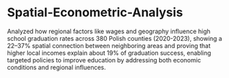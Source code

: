 # Spatial-Econometric-Analysis
Analyzed how regional factors like wages and geography influence high school graduation rates across 380 Polish counties (2020-2023), showing a 22–37% spatial connection between neighboring areas and proving that higher local incomes explain about 19% of graduation success, enabling targeted policies to improve education by addressing both economic conditions and regional influences.
